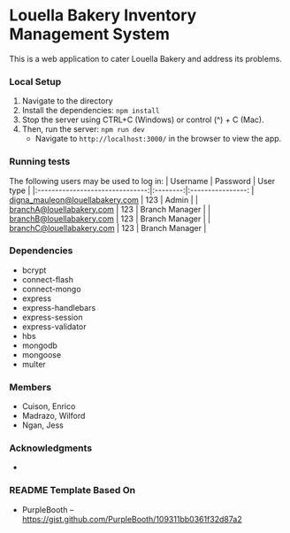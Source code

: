 
# Louella Bakery Inventory Management System
This is a web application to cater Louella Bakery and address its problems.

### Local Setup
1. Navigate to the directory
2. Install the dependencies: `npm install`
3. Stop the server using CTRL+C (Windows) or control (^) + C (Mac).
4. Then, run the server: `npm run dev`
    * Navigate to `http://localhost:3000/` in the browser to view the app.

### Running tests
The following users may be used to log in:
|             Username            | Password |    User type    |
|:-------------------------------:|:--------:|:----------------:
| digna_mauleon@louellabakery.com |    123   |      Admin      |
| branchA@louellabakery.com       |    123   |  Branch Manager |
| branchB@louellabakery.com       |    123   |  Branch Manager |
| branchC@louellabakery.com       |    123   |  Branch Manager |

### Dependencies
- bcrypt
- connect-flash
- connect-mongo
- express
- express-handlebars
- express-session
- express-validator
- hbs
- mongodb
- mongoose
- multer

### Members
* Cuison, Enrico
* Madrazo, Wilford
* Ngan, Jess

### Acknowledgments
* 

### README Template Based On
- PurpleBooth – https://gist.github.com/PurpleBooth/109311bb0361f32d87a2